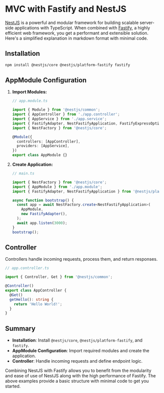 # MVC with Fastify and NestJS

[NestJS](https://nestjs.com/) is a powerful and modular framework for building scalable server-side applications with TypeScript. When combined with [Fastify](https://www.fastify.io/), a highly efficient web framework, you get a performant and extensible solution. Here's a simplified explanation in markdown format with minimal code.

## Installation

```bash
npm install @nestjs/core @nestjs/platform-fastify fastify
```

## AppModule Configuration

1. **Import Modules:**

   ```typescript
   // app.module.ts
   
   import { Module } from '@nestjs/common';
   import { AppController } from './app.controller';
   import { AppService } from './app.service';
   import { FastifyAdapter, NestFastifyApplication, FastifyExpressOptions } from '@nestjs/platform-fastify';
   import { NestFactory } from '@nestjs/core';

   @Module({
     controllers: [AppController],
     providers: [AppService],
   })
   export class AppModule {}
   ```

2. **Create Application:**

   ```typescript
   // main.ts
   
   import { NestFactory } from '@nestjs/core';
   import { AppModule } from './app.module';
   import { FastifyAdapter, NestFastifyApplication } from '@nestjs/platform-fastify';

   async function bootstrap() {
     const app = await NestFactory.create<NestFastifyApplication>(
       AppModule,
       new FastifyAdapter(),
     );
     await app.listen(3000);
   }
   bootstrap();
   ```

## Controller

Controllers handle incoming requests, process them, and return responses.

```typescript
// app.controller.ts

import { Controller, Get } from '@nestjs/common';

@Controller()
export class AppController {
  @Get()
  getHello(): string {
    return 'Hello World!';
  }
}
```

## Summary

- **Installation**: Install `@nestjs/core`, `@nestjs/platform-fastify`, and `fastify`.
- **AppModule Configuration**: Import required modules and create the application.
- **Controller**: Handle incoming requests and define endpoint logic.

Combining NestJS with Fastify allows you to benefit from the modularity and ease of use of NestJS along with the high performance of Fastify. The above examples provide a basic structure with minimal code to get you started.